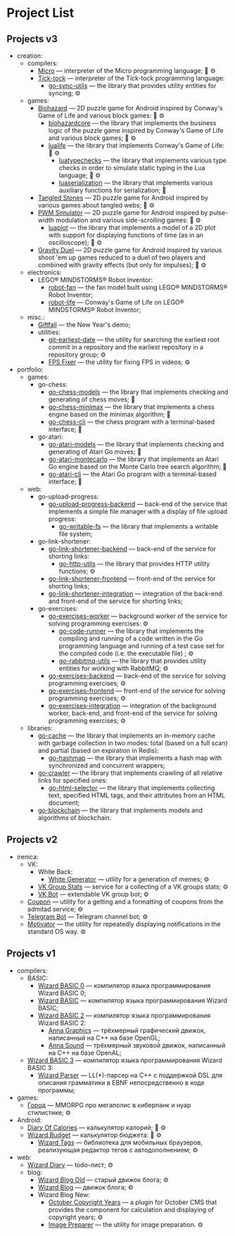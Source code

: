 # Project List

## Projects v3

- creation:
  - compilers:
    - [Micro](https://github.com/thewizardplusplus/micro) &mdash; interpreter of the Micro programming language; <span style="cursor: default" title="on the go">👟</span> <span style="cursor: default" title="used">⚙️</span>
    - [Tick-tock](https://github.com/thewizardplusplus/tick-tock) &mdash; interpreter of the Tick-tock programming language:
      - [go-sync-utils](https://github.com/thewizardplusplus/go-sync-utils) &mdash; the library that provides utility entities for syncing; <span style="cursor: default" title="used">⚙️</span>
  - games:
    - [Biohazard](https://github.com/thewizardplusplus/biohazard) &mdash; 2D puzzle game for Android inspired by Conway's Game of Life and various block games: <span style="cursor: default" title="on the go">👟</span> <span style="cursor: default" title="used">⚙️</span>
      - [biohazardcore](https://github.com/thewizardplusplus/biohazardcore) &mdash; the library that implements the business logic of the puzzle game inspired by Conway's Game of Life and various block games; <span style="cursor: default" title="on the go">👟</span> <span style="cursor: default" title="used">⚙️</span>
      - [lualife](https://github.com/thewizardplusplus/lualife) &mdash; the library that implements Conway's Game of Life: <span style="cursor: default" title="on the go">👟</span> <span style="cursor: default" title="used">⚙️</span>
        - [luatypechecks](https://github.com/thewizardplusplus/luatypechecks) &mdash; the library that implements various type checks in order to simulate static typing in the Lua language; <span style="cursor: default" title="on the go">👟</span> <span style="cursor: default" title="used">⚙️</span>
        - [luaserialization](https://github.com/thewizardplusplus/luaserialization) &mdash; the library that implements various auxiliary functions for serialization; <span style="cursor: default" title="on the go">👟</span>
    - [Tangled Stones](https://github.com/thewizardplusplus/tangled-stones) &mdash; 2D puzzle game for Android inspired by various games about tangled webs; <span style="cursor: default" title="on the go">👟</span> <span style="cursor: default" title="used">⚙️</span>
    - [PWM Simulator](https://github.com/thewizardplusplus/pwm-simulator) &mdash; 2D puzzle game for Android inspired by pulse-width modulation and various side-scrolling games: <span style="cursor: default" title="on the go">👟</span> <span style="cursor: default" title="used">⚙️</span>
      - [luaplot](https://github.com/thewizardplusplus/luaplot) &mdash; the library that implements a model of a 2D plot with support for displaying functions of time (as in an oscilloscope); <span style="cursor: default" title="on the go">👟</span> <span style="cursor: default" title="used">⚙️</span>
    - [Gravity Duel](https://github.com/thewizardplusplus/gravity-duel) &mdash; 2D puzzle game for Android inspired by various shoot 'em up games reduced to a duel of two players and combined with gravity effects (but only for impulses); <span style="cursor: default" title="on the go">👟</span> <span style="cursor: default" title="used">⚙️</span>
  - electronics:
    - LEGO® MINDSTORMS® Robot Inventor:
      - [robot-fan](https://github.com/thewizardplusplus/robot-fan) &mdash; the fan model built using LEGO® MINDSTORMS® Robot Inventor;
      - [robot-life](https://github.com/thewizardplusplus/robot-life) &mdash; Conway's Game of Life on LEGO® MINDSTORMS® Robot Inventor;
  - misc.:
    - [Giftfall](https://github.com/thewizardplusplus/giftfall) &mdash; the New Year's demo;
    - utilities:
      - [git-earliest-date](https://github.com/thewizardplusplus/git-earliest-date) &mdash; the utility for searching the earliest root commit in a repository and the earliest repository in a repository group; <span style="cursor: default" title="used">⚙️</span>
      - [FPS Fixer](https://github.com/thewizardplusplus/fps-fixer) &mdash; the utility for fixing FPS in videos; <span style="cursor: default" title="used">⚙️</span>
- portfolio:
  - games:
    - go-chess:
      - [go-chess-models](https://github.com/thewizardplusplus/go-chess-models) &mdash; the library that implements checking and generating of chess moves; <span style="cursor: default" title="on the go">👟</span>
      - [go-chess-minimax](https://github.com/thewizardplusplus/go-chess-minimax) &mdash; the library that implements a chess engine based on the minimax algorithm; <span style="cursor: default" title="on the go">👟</span>
      - [go-chess-cli](https://github.com/thewizardplusplus/go-chess-cli) &mdash; the chess program with a terminal-based interface; <span style="cursor: default" title="on the go">👟</span>
    - go-atari:
      - [go-atari-models](https://github.com/thewizardplusplus/go-atari-models) &mdash; the library that implements checking and generating of Atari Go moves; <span style="cursor: default" title="on the go">👟</span>
      - [go-atari-montecarlo](https://github.com/thewizardplusplus/go-atari-montecarlo) &mdash; the library that implements an Atari Go engine based on the Monte Carlo tree search algorithm; <span style="cursor: default" title="on the go">👟</span>
      - [go-atari-cli](https://github.com/thewizardplusplus/go-atari-cli) &mdash; the Atari Go program with a terminal-based interface; <span style="cursor: default" title="on the go">👟</span>
  - web:
    - go-upload-progress:
      - [go-upload-progress-backend](https://github.com/thewizardplusplus/go-upload-progress-backend) &mdash; back-end of the service that implements a simple file manager with a display of file upload progress:
        - [go-writable-fs](https://github.com/thewizardplusplus/go-writable-fs) &mdash; the library that implements a writable file system;
    - go-link-shortener:
      - [go-link-shortener-backend](https://github.com/thewizardplusplus/go-link-shortener-backend) &mdash; back-end of the service for shorting links:
        - [go-http-utils](https://github.com/thewizardplusplus/go-http-utils) &mdash; the library that provides HTTP utility functions; <span style="cursor: default" title="used">⚙️</span>
      - [go-link-shortener-frontend](https://github.com/thewizardplusplus/go-link-shortener-frontend) &mdash; front-end of the service for shorting links;
      - [go-link-shortener-integration](https://github.com/thewizardplusplus/go-link-shortener-integration) &mdash; integration of the back-end and front-end of the service for shorting links;
    - go-exercises:
      - [go-exercises-worker](https://github.com/thewizardplusplus/go-exercises-worker) &mdash; background worker of the service for solving programming exercises: <span style="cursor: default" title="used">⚙️</span>
        - [go-code-runner](https://github.com/thewizardplusplus/go-code-runner) &mdash; the library that implements the compiling and running of a code written in the Go programming language and running of a test case set for the compiled code (i.e. the executable file) ; <span style="cursor: default" title="used">⚙️</span>
        - [go-rabbitmq-utils](https://github.com/thewizardplusplus/go-rabbitmq-utils) &mdash; the library that provides utility entities for working with RabbitMQ; <span style="cursor: default" title="used">⚙️</span>
      - [go-exercises-backend](https://github.com/thewizardplusplus/go-exercises-backend) &mdash; back-end of the service for solving programming exercises; <span style="cursor: default" title="used">⚙️</span>
      - [go-exercises-frontend](https://github.com/thewizardplusplus/go-exercises-frontend) &mdash; front-end of the service for solving programming exercises; <span style="cursor: default" title="used">⚙️</span>
      - [go-exercises-integration](https://github.com/thewizardplusplus/go-exercises-integration) &mdash; integration of the background worker, back-end, and front-end of the service for solving programming exercises; <span style="cursor: default" title="used">⚙️</span>
  - libraries:
    - [go-cache](https://github.com/thewizardplusplus/go-cache) &mdash; the library that implements an in-memory cache with garbage collection in two modes: total (based on a full scan) and partial (based on expiration in Redis):
      - [go-hashmap](https://github.com/thewizardplusplus/go-hashmap) &mdash; the library that implements a hash map with synchronized and concurrent wrappers;
    - [go-crawler](https://github.com/thewizardplusplus/go-crawler) &mdash; the library that implements crawling of all relative links for specified ones:
      - [go-html-selector](https://github.com/thewizardplusplus/go-html-selector) &mdash; the library that implements collecting text, specified HTML tags, and their attributes from an HTML document;
    - [go-blockchain](https://github.com/thewizardplusplus/go-blockchain) &mdash; the library that implements models and algorithms of blockchain.

## Projects v2

- irenica:
  - VK:
    - White Back:
      - [White Generator](https://github.com/thewizardplusplus/white-generator) &mdash; utility for a generation of memes; <span style="cursor: default" title="used">⚙️</span>
    - [VK Group Stats](https://github.com/thewizardplusplus/vk-group-stats) &mdash; service for a collecting of a VK groups stats; <span style="cursor: default" title="used">⚙️</span>
    - [VK Bot](https://github.com/thewizardplusplus/vk-bot) &mdash; extendable VK group bot; <span style="cursor: default" title="used">⚙️</span>
  - [Coupon](https://github.com/thewizardplusplus/coupon) &mdash; utility for a getting and a formatting of coupons from the admitad service; <span style="cursor: default" title="used">⚙️</span>
  - [Telegram Bot](https://github.com/thewizardplusplus/telegram-bot) &mdash; Telegram channel bot; <span style="cursor: default" title="used">⚙️</span>
  - [Motivator](https://github.com/thewizardplusplus/motivator) &mdash; the utility for repeatedly displaying notifications in the standard OS way. <span style="cursor: default" title="used">⚙️</span>

## Projects v1

- compilers:
  - BASIC:
    - [Wizard BASIC 0](https://github.com/thewizardplusplus/wizard-basic-0) &mdash; компилятор языка программирования Wizard BASIC 0;
    - [Wizard BASIC](https://github.com/thewizardplusplus/wizard-basic) &mdash; компилятор языка программирования Wizard BASIC;
    - [Wizard BASIC 2](https://github.com/thewizardplusplus/wizard-basic-2) &mdash; компилятор языка программирования Wizard BASIC 2:
      - [Anna Graphics](https://github.com/thewizardplusplus/anna-graphics) &mdash; трёхмерный графический движок, написанный на C++ на базе OpenGL;
      - [Anna Sound](https://github.com/thewizardplusplus/anna-sound) &mdash; трёхмерный звуковой движок, написанный на C++ на базе OpenAL;
  - [Wizard BASIC 3](https://github.com/thewizardplusplus/wizard-basic-3) &mdash; компилятор языка программирования Wizard BASIC 3:
    - [Wizard Parser](https://github.com/thewizardplusplus/wizard-parser) &mdash; LL(\*)-парсер на C++ с поддержкой DSL для описания грамматики в EBNF непосредственно в коде программы;
- games:
  - [Город](https://github.com/thewizardplusplus/city) &mdash; MMORPG про мегаполис в киберпанк и нуар стилистике; <span style="cursor: default" title="used">⚙️</span>
- Android:
  - [Diary Of Calories](https://github.com/thewizardplusplus/diary-of-calories) &mdash; калькулятор калорий; <span style="cursor: default" title="on the go">👟</span> <span style="cursor: default" title="used">⚙️</span>
  - [Wizard Budget](https://github.com/thewizardplusplus/wizard-budget) &mdash; калькулятор бюджета: <span style="cursor: default" title="on the go">👟</span> <span style="cursor: default" title="used">⚙️</span>
    - [Wizard Tags](https://github.com/thewizardplusplus/wizard-tags) &mdash; библиотека для мобильных браузеров, реализующая редактор тегов с автодополнением; <span style="cursor: default" title="used">⚙️</span>
- web:
  - [Wizard Diary](https://github.com/thewizardplusplus/wizard-diary) &mdash; todo-лист; <span style="cursor: default" title="used">⚙️</span>
  - blog:
    - [Wizard Blog Old](https://github.com/thewizardplusplus/wizard-blog-old) &mdash; старый движок блога; <span style="cursor: default" title="used">⚙️</span>
    - [Wizard Blog](https://github.com/thewizardplusplus/wizard-blog) &mdash; движок блога; <span style="cursor: default" title="used">⚙️</span>
    - Wizard Blog New:
      - [October Copyright Years](https://github.com/thewizardplusplus/october-copyright-years) &mdash; a plugin for October CMS that provides the component for calculation and displaying of copyright years; <span style="cursor: default" title="used">⚙️</span>
      - [Image Preparer](https://github.com/thewizardplusplus/image-preparer) &mdash; the utility for image preparation. <span style="cursor: default" title="used">⚙️</span>
